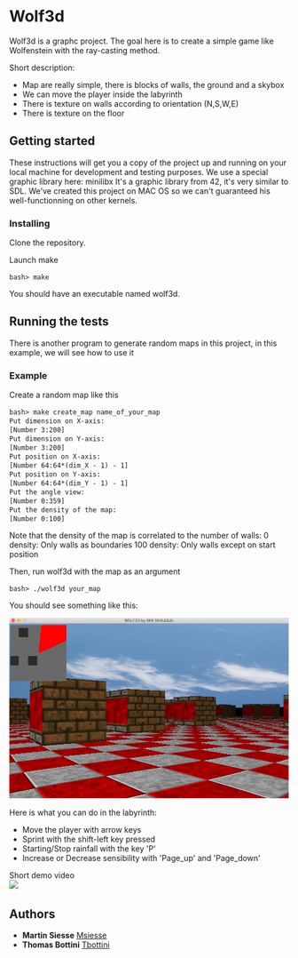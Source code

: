 # Wolf3d

Wolf3d is a graphc project. The goal here is to create a simple game like Wolfenstein with the ray-casting method.

Short description:
- Map are really simple, there is blocks of walls, the ground and a skybox
- We can move the player inside the labyrinth
- There is texture on walls according to orientation (N,S,W,E)
- There is texture on the floor

## Getting started

These instructions will get you a copy of the project up and running on your local machine for development and testing purposes.
We use a special graphic library here: minilibx
It's a graphic library from 42, it's very similar to SDL.
We've created this project on MAC OS so we can't guaranteed his well-functionning on other kernels.

### Installing
Clone the repository.

Launch make

```
bash> make
```

You should have an executable named wolf3d.

## Running the tests

There is another program to generate random maps in this project, in this example, we will see how to use it

### Example

Create a random map like this

```
bash> make create_map name_of_your_map
Put dimension on X-axis:
[Number 3:200]
Put dimension on Y-axis:
[Number 3:200]
Put position on X-axis:
[Number 64:64*(dim_X - 1) - 1]
Put position on Y-axis:
[Number 64:64*(dim_Y - 1) - 1]
Put the angle view:
[Number 0:359]
Put the density of the map:
[Number 0:100]
```

Note that the density of the map is correlated to the number of walls:
0 density: Only walls as boundaries
100 density: Only walls except on start position

Then, run wolf3d with the map as an argument

```
bash> ./wolf3d your_map
```

You should see something like this:<br/>

<img src="images/wolf_screen_1.png" width="600px" ><br/>

Here is what you can do in the labyrinth:

- Move the player with arrow keys
- Sprint with the shift-left key pressed
- Starting/Stop rainfall with the key 'P'
- Increase or Decrease sensibility with 'Page_up' and 'Page_down'

Short demo video <br/>
<img src="images/demo.gif" width="600px"><br/>

## Authors
* **Martin Siesse** [Msiesse](https://github.com/msiesse)
* **Thomas Bottini** [Tbottini](https://github.com/tbottini)

